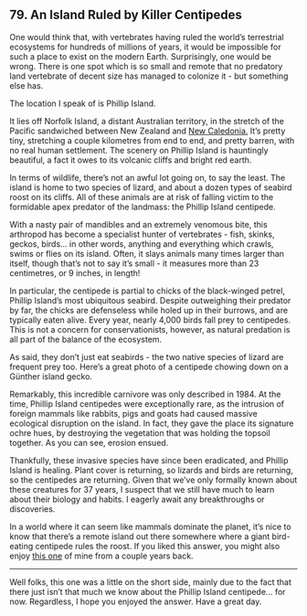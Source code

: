 
## 79. An Island Ruled by Killer Centipedes

One would think that, with vertebrates having ruled the world’s terrestrial ecosystems for hundreds of millions of years, it would be impossible for such a place to exist on the modern Earth. Surprisingly, one would be wrong. There is one spot which is so small and remote that no predatory land vertebrate of decent size has managed to colonize it - but something else has.

The location I speak of is Phillip Island.

It lies off Norfolk Island, a distant Australian territory, in the stretch of the Pacific sandwiched between New Zealand and [New Caledonia.](https://www.quora.com/Which-island-has-the-most-unusual-plant-life/answer/Gary-Meaney "www.quora.com") It’s pretty tiny, stretching a couple kilometres from end to end, and pretty barren, with no real human settlement. The scenery on Phillip Island is hauntingly beautiful, a fact it owes to its volcanic cliffs and bright red earth.

In terms of wildlife, there’s not an awful lot going on, to say the least. The island is home to two species of lizard, and about a dozen types of seabird roost on its cliffs. All of these animals are at risk of falling victim to the formidable apex predator of the landmass: the Phillip Island centipede.

With a nasty pair of mandibles and an extremely venomous bite, this arthropod has become a specialist hunter of vertebrates - fish, skinks, geckos, birds… in other words, anything and everything which crawls, swims or flies on its island. Often, it slays animals many times larger than itself, though that’s not to say it’s small - it measures more than 23 centimetres, or 9 inches, in length!

In particular, the centipede is partial to chicks of the black-winged petrel, Phillip Island’s most ubiquitous seabird. Despite outweighing their predator by far, the chicks are defenseless while holed up in their burrows, and are typically eaten alive. Every year, nearly 4,000 birds fall prey to centipedes. This is not a concern for conservationists, however, as natural predation is all part of the balance of the ecosystem.

As said, they don’t just eat seabirds - the two native species of lizard are frequent prey too. Here’s a great photo of a centipede chowing down on a Günther island gecko.

Remarkably, this incredible carnivore was only described in 1984. At the time, Phillip Island centipedes were exceptionally rare, as the intrusion of foreign mammals like rabbits, pigs and goats had caused massive ecological disruption on the island. In fact, they gave the place its signature ochre hues, by destroying the vegetation that was holding the topsoil together. As you can see, erosion ensued.

Thankfully, these invasive species have since been eradicated, and Phillip Island is healing. Plant cover is returning, so lizards and birds are returning, so the centipedes are returning. Given that we’ve only formally known about these creatures for 37 years, I suspect that we still have much to learn about their biology and habits. I eagerly await any breakthroughs or discoveries.

In a world where it can seem like mammals dominate the planet, it’s nice to know that there’s a remote island out there somewhere where a giant bird-eating centipede rules the roost. If you liked this answer, you might also enjoy [this one](https://www.quora.com/What-places-are-there-in-the-world-where-mammals-are-not-the-apex-predator-on-land/answer/Gary-Meaney "www.quora.com") of mine from a couple years back.

* * *

Well folks, this one was a little on the short side, mainly due to the fact that there just isn’t that much we know about the Phillip Island centipede… for now. Regardless, I hope you enjoyed the answer. Have a great day.


